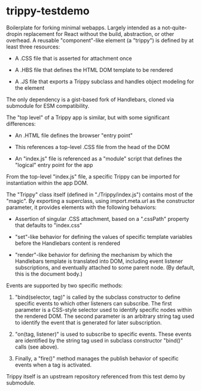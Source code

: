 # trippy-testdemo

Boilerplate for forking minimal webapps. Largely intended as a not-quite-dropin replacement for React without the build, abstraction, or other overhead. A reusable "component"-like element (a "trippy") is defined by at least three resources:

* A .CSS file that is asserted for attachment once

* A .HBS file that defines the HTML DOM template to be rendered

* A .JS file that exports a Trippy subclass and handles object modeling for the element

The only dependency is a gist-based fork of Handlebars, cloned via submodule for ESM compatibility.

The "top level" of a Trippy app is similar, but with some significant differences:

* An .HTML file defines the browser "entry point"

* This references a top-level .CSS file from the head of the DOM

* An "index.js" file is referenced as a "module" script that defines the "logical" entry point for the app

From the top-level "index.js" file, a specific Trippy can be imported for instantiation within the app DOM.

The "Trippy" class itself (defined in "./Trippy/index.js") contains most of the "magic". By exporting a superclass, using import.meta.url as the constructor parameter, it provides elements with the following behaviors:

* Assertion of singular .CSS attachment, based on a ".cssPath" property that defaults to "index.css"

* "set"-like behavior for defining the values of specific template variables before the Handlebars content is rendered

* "render"-like behavior for defining the mechanism by which the Handlebars template is translated into DOM, including event listener subscriptions, and eventually attached to some parent node. (By default, this is the document body.)

Events are supported by two specific methods:

1. "bind(selector, tag)" is called by the subclass constructor to define specific events to which other listeners can subscribe. The first parameter is a CSS-style selector used to identify specific nodes within the rendered DOM. The second parameter is an arbitrary string tag used to identify the event that is generated for later subscription.

1. "on(tag, listener)" is used to subscribe to specific events. These events are identified by the string tag used in subclass constructor "bind()" calls (see above).

1. Finally, a "fire()" method manages the publish behavior of specific events when a tag is activated.

Trippy itself is an upstream repository referenced from this test demo by submodule.
